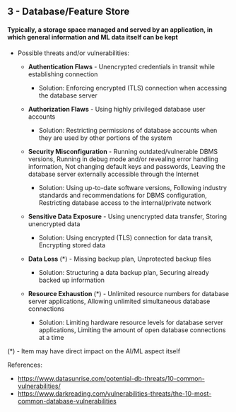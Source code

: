 ## 3 - Database/Feature Store
#### Typically, a storage space managed and served by an application, in which general information and ML data itself can be kept

- Possible threats and/or vulnerabilities:

	- **Authentication Flaws** - Unencrypted credentials in transit while establishing connection
		- Solution: Enforcing encrypted (TLS) connection when accessing the database server

	- **Authorization Flaws** - Using highly privileged database user accounts
		- Solution: Restricting permissions of database accounts when they are used by other portions of the system

	- **Security Misconfiguration** - Running outdated/vulnerable DBMS versions, Running in debug mode and/or revealing error handling information, Not changing default keys and passwords, Leaving the database server externally accessible through the Internet
		- Solution: Using up-to-date software versions, Following industry standards and recommendations for DBMS configuration, Restricting database access to the internal/private network
			
	- **Sensitive Data Exposure** - Using unencrypted data transfer, Storing unencrypted data
		- Solution: Using encrypted (TLS) connection for data transit, Encrypting stored data
			
	- **Data Loss** (\*) - Missing backup plan, Unprotected backup files
		- Solution: Structuring a data backup plan, Securing already backed up information

	- **Resource Exhaustion** (\*) - Unlimited resource numbers for database server applications, Allowing unlimited simultaneous database connections
		- Solution: Limiting hardware resource levels for database server applications, Limiting the amount of open database connections at a time

(\*) - Item may have direct impact on the AI/ML aspect itself

References:

- https://www.datasunrise.com/potential-db-threats/10-common-vulnerabilities/
- https://www.darkreading.com/vulnerabilities-threats/the-10-most-common-database-vulnerabilities
